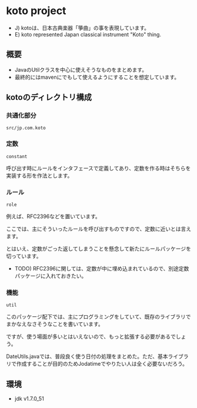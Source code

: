 koto project
====
* J) kotoは、日本古典楽器「箏曲」の事を表現しています。
* E) koto represented Japan classical instrument "Koto" thing.

## 概要
* JavaのUtilクラスを中心に使えそうなものをまとめます。
* 最終的にはmavenにでもして使えるようにすることを想定しています。

## kotoのディレクトリ構成

### 共通化部分

```
src/jp.com.koto
```

### 定数

```
constant
```
呼び出す時にルールをインタフェースで定義してあり、定数を作る時はそちらを実装する形を作法とします。

### ルール

```
role
```
例えば、RFC2396などを置いています。

ここでは、主にそういったルールを呼び出すものですので、定数に近いとは言えます。

とはいえ、定数がごった返してしまうことを懸念して新たにルールパッケージを切っています。

* TODO) RFC2396に関しては、定数が中に埋め込まれているので、別途定数パッケージに入れておきたい。

### 機能

```
util
```
このパッケージ配下では、主にプログラミングをしていて、既存のライブラリでまかなえなさそうなことを書いています。

ですが、使う場面が多いとはいえないので、もっと拡張する必要があるでしょう。

DateUtils.javaでは、普段良く使う日付の処理をまとめた。ただ、基本ライブラリで作成することが目的のためJodatimeでやりたい人は全く必要ないだろう。

## 環境
* jdk v1.7.0_51
